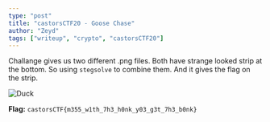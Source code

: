 ```yaml
---
type: "post"
title: "castorsCTF20 - Goose Chase"
author: "Zeyd"
tags: ["writeup", "crypto", "castorsCTF20"]
---
```


<!--more-->

Challange gives us two different .png files. Both have strange looked strip at the bottom.
So using `stegsolve` to combine them. And it gives the flag on the strip.

![Duck](/writups/castorsctf20/ghoose.bmp)

**Flag:** `castorsCTF{m355_w1th_7h3_h0nk_y03_g3t_7h3_b0nk}`
